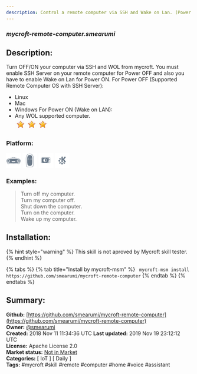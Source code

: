 ```yaml
---
description: Control a remote computer via SSH and Wake on Lan. (Power OFF/ON)
---
```


### _mycroft-remote-computer.smearumi_  
## Description:  
Turn OFF/ON your computer via SSH and WOL from mycroft. You must enable SSH Server on your remote computer for Power OFF and also you have to enable Wake on Lan for Power ON.
For Power OFF (Supported Remote Computer OS with SSH Server):
* Linux
* Mac
* Windows
For Power ON (Wake on LAN):
* Any WOL supported computer.  
![](../.gitbook/assets/star.png)![](../.gitbook/assets/star.png)![](../.gitbook/assets/star.png)  
### Platform:  
 ![Mark I](../.gitbook/assets/mark-1-icon.png)  ![Mark II](../.gitbook/assets/mark-2-icon.png)  ![Picroft](../.gitbook/assets/picroft-icon.png)  ![plasmoid](../.gitbook/assets/kde.png)   
### Examples:  
> Turn off my computer.  
> Turn my computer off.  
> Shut down the computer.  
> Turn on the computer.  
> Wake up my computer.  
  
## Installation:  
{% hint style="warning" %}
This skill is not aproved by Mycroft skill tester.
{% endhint %}
    
{% tabs %}
{% tab title="Install by mycroft-msm" %}
``` mycroft-msm install https://github.com/smearumi/mycroft-remote-computer```
{% endtab %}
  {% endtabs %}
    
## Summary:  
**Github:** [https://github.com/smearumi/mycroft-remote-computer](https://github.com/smearumi/mycroft-remote-computer)  
**Owner:** [@smearumi](https://github.com/smearumi)  
**Created:** 2018 Nov 11 11:34:36 UTC  **Last updated:** 2019 Nov 19 23:12:12 UTC  
**License:** Apache License 2.0  
**Market status:** [Not in Market](https://market.mycroft.ai/skill/)  
**Categories:** [ IoT ] [ Daily ]   
**Tags:** \#mycroft \#skill \#remote \#computer \#home \#voice \#assistant   
